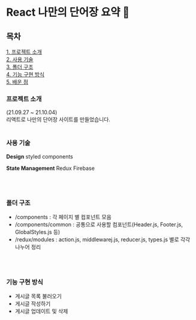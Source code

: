 # React 나만의 단어장 요약 📓

## 목차
[1. 프로젝트 소개](###-프로젝트-소개)<br/>
[2. 사용 기술](###-사용-기술)<br/>
[3. 폴더 구조](###-폴더-구조)<br/>
[4. 기능 구현 방식](###-기능-구현-방식)<br/>
[5. 배운 점](###-배운-점)<br/>



### 프로젝트 소개
(21.09.27 ~ 21.10.04)<br/>
리액트로 나만의 단어장 사이트를 만들었습니다. 
<br/>
<br/>



### 사용 기술
**Design** 
styled components

**State Management**
Redux
Firebase

<br/>
<br/>

### 폴더 구조

- /components : 각 페이지 별 컴포넌트 모음
- /components/common : 공통으로 사용할 컴포넌트(Header.js, Footer.js, GlobalStyles.js 등)
- /redux/modules : action.js, middlewarej.js, reducer.js, types.js 별로 각각 나누어 정리


<br/>
<br/>

### 기능 구현 방식

- 게시글 목록 불러오기
- 게시글 작성하기
- 게시글 업데이트 및 삭제

